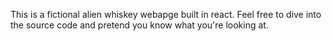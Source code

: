 This is a fictional alien whiskey webapge built in react. Feel free to dive into the source code and pretend you know what you're looking at.